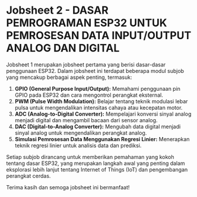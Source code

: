 # Jobsheet 2 - DASAR PEMROGRAMAN ESP32 UNTUK PEMROSESAN DATA INPUT/OUTPUT ANALOG DAN DIGITAL

Jobsheet 1 merupakan jobsheet pertama yang berisi dasar-dasar penggunaan ESP32. Dalam jobsheet ini terdapat beberapa modul subjob yang mencakup berbagai aspek penting, termasuk:

1. **GPIO (General Purpose Input/Output):** Memahami penggunaan pin GPIO pada ESP32 dan cara mengontrol perangkat eksternal.
2. **PWM (Pulse Width Modulation):** Belajar tentang teknik modulasi lebar pulsa untuk mengendalikan intensitas cahaya atau kecepatan motor.
3. **ADC (Analog-to-Digital Converter):** Mempelajari konversi sinyal analog menjadi digital dan mengambil bacaan dari sensor analog.
4. **DAC (Digital-to-Analog Converter):** Mengubah data digital menjadi sinyal analog untuk mengendalikan perangkat analog.
5. **Simulasi Pemrosesan Data Menggunakan Regresi Linier:** Menerapkan teknik regresi linier untuk analisis data dan prediksi.

Setiap subjob dirancang untuk memberikan pemahaman yang kokoh tentang dasar ESP32, yang merupakan langkah awal yang penting dalam eksplorasi lebih lanjut tentang Internet of Things (IoT) dan pengembangan perangkat cerdas.

Terima kasih dan semoga jobsheet ini bermanfaat!
